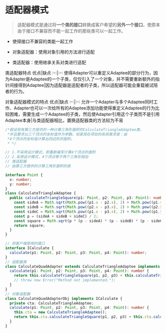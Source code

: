 # 适配器模式

> 适配器模式是通过将**一个类的接口**转换成客户希望的**另外一个接口**，使原本由于接口不兼容而不能一起工作的那些类可以一起工作。

- 使得接口不兼容的类能一起工作

- 对象适配器：使用对象引用的方法进行适配
- 类适配器：使用继承关系对类进行适配

类适配器特点
优点|缺点
:-:|:-:
使得Adapter可以重定义Adaptee的部分行为，因为Adapter是Adaptee的一个子类，仅仅引入了一个对象，并不需要重新额外的指针间接得到Adaptee|因为适配器是适配者的子类，所以适配器可能会重载被试陪者的行为。

对象适配器模式的特点
优点|缺点
:-:|:-:
允许一个Adapter与多个Adaptee同时工作、Adapter也可以一次给所有的Adaptee添加功能使得重定义Adaptee的行为比较困难，需要生成一个Adaptee的子类，然后使Adapter引用这个子类而不是引用Adaptee本身|与类适配器相比，置换适配器类的方法较为不易

```typescript
/*假设现有第三方提供的一种计算三角形面积的CalculateTriangleAdaptee类，
 *并且要求以三个顶点的坐标值作为参数。但是现在项目的系统需求是：由
 *4个顶点的坐标值计算出四边形的面积。
 * */

// 1.不采用设计模式，即重新编写计算4个顶点的面积
// 2.采用设计模式，4个顶点等于两个三角形相加
// 类适配器
// 由第三方提供的计算三角形面积的类

interface Point {
  x: number;
  y: number;
}
class CalculateTriangleAdaptee {
  public calculateTriangleSquare(p1: Point, p2: Point, p3: Point): number {
    const sideA = Math.sqrt(Math.pow((p1.x - p2.x), 2) + Math.pow((p1.y - p2.y), 2));
    const sideB = Math.sqrt(Math.pow((p2.x - p3.x), 2) + Math.pow((p2.y - p3.y), 2));
    const sideC = Math.sqrt(Math.pow((p1.x - p3.x), 2) + Math.pow((p1.y - p3.y), 2));
    const p = (sideA + sideB + sideC) / 2;
    const square = Math.sqrt(p * (p - sideA) * (p - sideB) * (p - sideC));
    return square;
  }
}

// 供客户端使用的接口
interface ICalculate {
  calculate(p1: Point, p2: Point, p3: Point, p4: Point): number;
}
// 适配器类
class CalculateQuadAdapter extends CalculateTriangleAdaptee implements ICalculate {
  calculate(p1: Point, p2: Point, p3: Point, p4: Point): number {
    return this.calculateTriangleSquare(p1, p2, p3) + this.calculateTriangleSquare(p1, p3, p4)
    // throw new Error("Method not implemented.");
  }
}
// 对象适配器
class CalculateQuadAdapterObj implements ICalculate {
  private cta: CalculateTriangleAdaptee;
  calculate(p1: Point, p2: Point, p3: Point, p4: Point): number {
    this.cta = new CalculateTriangleAdaptee();
    return this.cta.calculateTriangleSquare(p1, p2, p3) + this.cta.calculateTriangleSquare(p1, p3, p4);
  }
}
```

